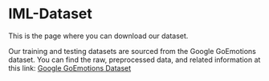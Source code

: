 # IML-Dataset
This is the page where you can download our dataset. 

Our training and testing datasets are sourced from the Google GoEmotions dataset. You can find the raw, preprocessed data, and related information at this link: [Google GoEmotions Dataset](https://github.com/google-research/google-research/tree/master/goemotions)

